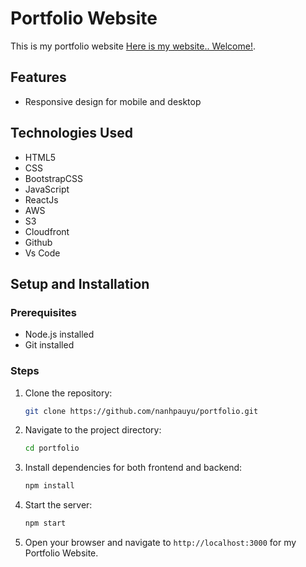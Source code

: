 # Portfolio Website

This is my portfolio website  [Here is my website.. Welcome!](https://d3cpzuf1vpduci.cloudfront.net/).

## Features

- Responsive design for mobile and desktop

## Technologies Used

- HTML5
- CSS
- BootstrapCSS
- JavaScript
- ReactJs
- AWS
- S3
- Cloudfront
- Github
- Vs Code

## Setup and Installation

### Prerequisites

- Node.js installed
- Git installed

### Steps

1. Clone the repository:
   ```bash
   git clone https://github.com/nanhpauyu/portfolio.git
   ```

2. Navigate to the project directory:
   ```bash
   cd portfolio
   ```

3. Install dependencies for both frontend and backend:
   ```bash
   npm install
   ```

4. Start the server:
   ```bash
   npm start
   ```

5. Open your browser and navigate to `http://localhost:3000` for my Portfolio Website.
